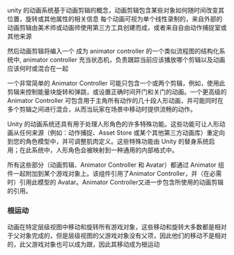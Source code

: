 unity 的动画系统基于动画剪辑的概念，动画剪辑包含某些对象如何随时间改变其位置，旋转或其他属性的相关信息
每个动画可视为单个线性录制的，来自外部的动画剪辑由美术师或动画师使用第三方工具创建而成，或者来自自由动作捕捉室或其他来源

然后动画剪辑将编入一个 成为 animator controller 的一个类似流程图的结构化系统中, animator controller 充当状态机，负责跟踪当前应该播放哪个剪辑以及动画应该何时或混合在一起

一个非常简单的 Animator Controller 可能只包含一个或两个剪辑，例如，使用此剪辑来控制能量块旋转和弹跳，或设置正确时间开门和关门的动画。一个更高级的 Animator Controller 可包含用于主角所有动作的几十段人形动画，并可能同时在多个剪辑之间进行混合，从而当玩家在场景中移动时提供流畅的动作。

Unity 的动画系统还具有用于处理人形角色的许多特殊功能。这些功能可让人形动画从任何来源（例如：动作捕捉、Asset Store 或某个其他第三方动画库）重定向到您的角色模型中，并可调整肌肉定义。这些特殊功能由 Unity 的替身系统启用；在此系统中，人形角色会被映射到一种通用的内部格式中。

所有这些部分（动画剪辑、Animator Controller 和 Avatar）都通过 Animator 组件一起附加到某个游戏对象上。该组件引用了Animator Controller，并（在必需时）引用此模型的 Avatar。Animator Controller又进一步包含所使用的动画剪辑的引用。

### 根运动

动画在特定层级视图中移动和旋转所有游戏对象，这些移动和旋转大多数都是相对于父对象完成的，但是层级视图的父游戏对象没有父项，因此他们的移动不是相对的，此父游戏对象也可以成为跟，因此其移动成为根运动



